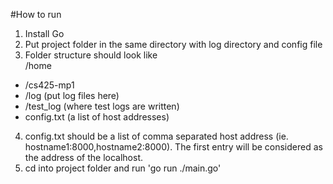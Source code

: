 #How to run
1. Install Go
2. Put project folder in the same directory with log directory and config file
3. Folder structure should look like <br>
/home<br>
- /cs425-mp1<br>
- /log (put log files here)<br>
- /test_log (where test logs are written)<br>
- config.txt (a list of host addresses)<br>
4. config.txt should be a list of comma separated host address (ie. hostname1:8000,hostname2:8000). The first entry will be considered as the address of the localhost.
5. cd into project folder and run 'go run ./main.go'